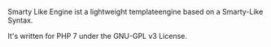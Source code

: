 Smarty Like Engine ist a lightweight templateengine based on a Smarty-Like Syntax.

It's written for PHP 7 under the GNU-GPL v3 License.